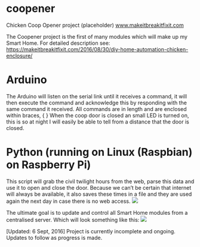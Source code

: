 # coopener
Chicken Coop Opener project (placeholder)
www.makeitbreakitfixit.com

The Coopener project is the first of many modules which will make up my
Smart Home.
For detailed description see: https://makeitbreakitfixit.com/2016/08/30/diy-home-automation-chicken-enclosure/

# Arduino
The Arduino will listen on the serial link until it receives a command, it will 
then execute the command and acknowledge this by responding with the same command
it received.
All commands are <rcvChars> in length and are enclosed within braces, { }
When the coop door is closed an small LED is turned on, this is so at night
I will easily be able to tell from a distance that the door is closed.

# Python (running on Linux (Raspbian) on Raspberry Pi)
This script will grab the civil twilight hours from the web, parse this data and use it to open and close the door. Because we can’t be certain that internet will always be available, it also saves these times in a file and they are used again the next day in case there is no web access.
<img src="https://makeitbreakitfixit.files.wordpress.com/2016/08/data-flow.jpg">

The ultimate goal is to update and control all Smart Home modules from a centralised server.
Which will look something like this:
<img src="https://makeitbreakitfixit.files.wordpress.com/2016/09/parts-of-project.jpg">

[Updated: 6 Sept, 2016]
Project is currently incomplete and ongoing. Updates to follow as progress is made.

